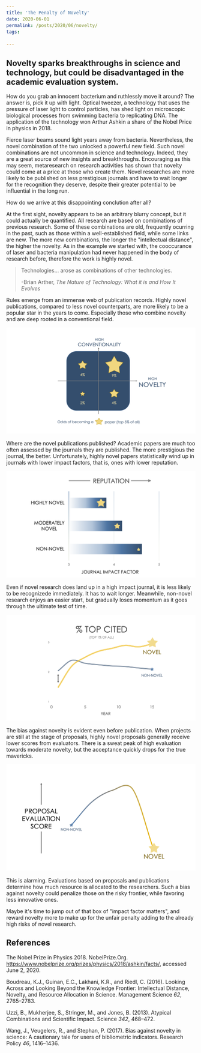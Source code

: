 ```yaml
---
title: 'The Penalty of Novelty'
date: 2020-06-01
permalink: /posts/2020/06/novelty/
tags:

---
```


## Novelty sparks breakthroughs in science and technology, but could be disadvantaged in the academic evaluation system.

How do you grab an innocent bacterium and ruthlessly move it around? The answer is, pick it up with light. Optical tweezer, a technology that uses the pressure of laser light to control particles, has shed light on microscopic biological processes from swimming bacteria to replicating DNA. The application of the technology won Arthur Ashkin a share of the Nobel Price in physics in 2018.

Fierce laser beams sound light years away from bacteria. Nevertheless, the novel combination of the two unlocked a powerful new field. Such novel combinations are not uncommon in science and technology. Indeed, they are a great source of new insights and breakthroughs. Encouraging as this may seem, metaresearch on research activities has shown that novelty could come at a price at those who create them. Novel researches are more likely to be published on less prestigious journals and have to wait longer for the recognition they deserve, despite their greater potential to be influential in the long run.

How do we arrive at this disappointing conclution after all?

At the first sight, novelty appears to be an arbitrary blurry concept, but it could actually be quantified. All research are based on combinations of previous research. Some of these combinations are old, frequently ocurring in the past, such as those within a well-established field, while some links are new. The more new combinations, the longer the "intellectual distance", the higher the novelty. As in the example we started with, the cooccurance of laser and bacteria manipulation had never happened in the body of research before, therefore the work is highly novel.

> Technologies... arose as combinations of other technologies.
>
> -Brian Arther, *The Nature of Technology: What it is and How It Evolves*

Rules emerge from an immense web of publication records. Highly novel publications, compared to less novel counterparts, are more likely to be a popular star in the years to come. Especially those who combine novelty and are deep rooted in a conventional field.

<img src="/images/DP2/Slide1.png" alt="DP2_00" style="zoom:75%;" />

Where are the  novel publications published? Academic papers are much too often assessed by the journals they are published. The more prestigious the journal, the better. Unfortunately, highly novel papers statistically wind up in journals with lower impact factors, that is, ones with lower reputation.

<img src="/images/DP2/Slide2.png" alt="DP2_01" style="zoom:67%;" />

Even if novel research does land up in a high impact journal, it is less likely to be recognizede immediately. It has to wait longer. Meanwhile, non-novel research enjoys an easier start, but gradually loses momentum as it goes through the ultimate test of time.

<img src="/images/DP2/Slide3.png" alt="DP2_02" style="zoom:67%;" />

The bias against novelty is evident even before publication. When projects are still at the stage of proposals, highly novel proposals generally receive lower scores from evaluators. There is a sweat peak of high evaluation towards moderate novelty, but the acceptance quickly drops for the true mavericks.

<img src="/images/DP2/Slide4.png" alt="DP2_03" style="zoom:67%;" />

This is alarming. Evaluations based on proposals and publications determine how much resource is allocated to the researchers. Such a bias against novelty could penalize those on the risky frontier, while favoring less innovative ones.

Maybe it's time to jump out of that box of "impact factor matters", and reward novelty more to make up for the unfair penalty adding to the already high risks of novel research.

## References

The Nobel Prize in Physics 2018. NobelPrize.Org. https://www.nobelprize.org/prizes/physics/2018/ashkin/facts/, accessed June 2, 2020.

Boudreau, K.J., Guinan, E.C., Lakhani, K.R., and Riedl, C. (2016). Looking Across and Looking Beyond the Knowledge Frontier: Intellectual Distance, Novelty, and Resource Allocation in Science. Management Science *62*, 2765–2783.

Uzzi, B., Mukherjee, S., Stringer, M., and Jones, B. (2013). Atypical Combinations and Scientific Impact. Science *342*, 468–472.

Wang, J., Veugelers, R., and Stephan, P. (2017). Bias against novelty in science: A cautionary tale for users of bibliometric indicators. Research Policy *46*, 1416–1436.

